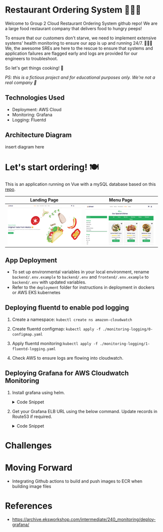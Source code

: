 # Restaurant Ordering System 🌮🥗🌯
Welcome to Group 2 Cloud Restaurant Ordering System github repo! We are a large food restaurant company that delivers food to hungry peeps! 

To ensure that our customers don't starve, we need to implement extensive systems' health monitoring to ensure our app is up and running 24/7. 🔪🧑‍🍳 We, the awesome SREs are here to the rescue to ensure that systems and application failures are flagged early and logs are provided for our engineers to troubleshoot. 

So let's get things cooking! 🍳

*PS: this is a fictious project and for educational purposes only. We're not a real company 🥲*

## Technologies Used 
- Deployment: AWS Cloud 
- Monitoring: Grafana
- Logging: Fluentd 

## Architecture Diagram 
insert diagram here

# Let's start ordering! 🍽️

This is an application running on Vue with a mySQL database based on this [repo](https://github.com/Quanghihicoder/restaurant-ordering-system).

Landing Page            |  Menu Page
:-------------------------:|:-------------------------:
![](docs/images/landing_page.png)  |  ![](docs/images/menu.png)


## App Deployment

- To set up environmental variables in your local environment, rename `backend/.env.example` to `backend/.env` and 
`frontend/.env.example` to `backend/.env` with updated variables.
- Refer to the `deployment` folder for instructions in deployment in dockers or AWS EKS kubernetes

## Deploying fluentd to enable pod logging 

1. Create a namespace: ```kubectl create ns amazon-cloudwatch```

2. Create fluentd configmap: ```kubectl apply -f ./monitoring-logging/0-configmap.yaml```

3. Apply fluentd monitoring:```kubectl apply -f ./monitoring-logging/1-fluentd-logging.yaml```

4. Check AWS to ensure logs are flowing into cloudwatch.

## Deploying Grafana for AWS Cloudwatch Monitoring

1. Install grafana using helm.
        <details>
        <summary open>
        Code Snippet
        </summary>
        helm upgrade grafana grafana/grafana --namespace monitoring --set service.type=LoadBalancer --set adminPassword='EKS!sAWSome' 


2. Get your Grafana ELB URL using the below command. Update records in Route53 if required.
        <details>
        <summary open>
        Code Snippet
        </summary>

        export ELB=$(kubectl get svc -n monitoring grafana -o jsonpath='{.status.loadBalancer.ingress[0].hostname}')
        echo "http://$ELB"

        



# Challenges 


# Moving Forward 
- Integrating Github actions to build and push images to ECR when building image files


# References
- https://archive.eksworkshop.com/intermediate/240_monitoring/deploy-grafana/